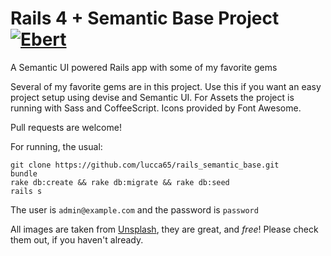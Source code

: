 # Rails 4 + Semantic Base Project [![Ebert](https://ebertapp.io/github/lucca65/rails_semantic_base.svg)](https://ebertapp.io/github/lucca65/rails_semantic_base)

A Semantic UI powered Rails app with some of my favorite gems

Several of my favorite gems are in this project. Use this if you want an easy project setup using devise and Semantic UI. For Assets the project is running with Sass and CoffeeScript. Icons provided by Font Awesome.

Pull requests are welcome!

For running, the usual:

```
git clone https://github.com/lucca65/rails_semantic_base.git
bundle
rake db:create && rake db:migrate && rake db:seed
rails s
```

The user is `admin@example.com` and the password is `password`

All images are taken from [Unsplash](https://unsplash.com), they are great, and *free*! Please check them out, if you haven't already.
